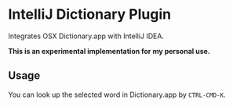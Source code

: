 # IntelliJ Dictionary Plugin

Integrates OSX Dictionary.app with IntelliJ IDEA.

**This is an experimental implementation for my personal use.**

## Usage

You can look up the selected word in Dictionary.app by `CTRL-CMD-K`.

